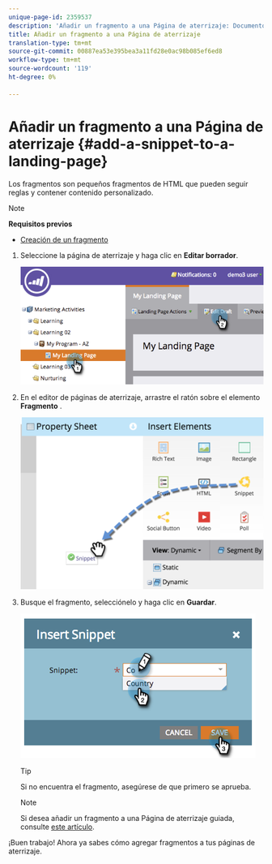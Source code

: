 ```yaml
---
unique-page-id: 2359537
description: 'Añadir un fragmento a una Página de aterrizaje: Documentos de marketing: documentación del producto'
title: Añadir un fragmento a una Página de aterrizaje
translation-type: tm+mt
source-git-commit: 00887ea53e395bea3a11fd28e0ac98b085ef6ed8
workflow-type: tm+mt
source-wordcount: '119'
ht-degree: 0%

---
```



# Añadir un fragmento a una Página de aterrizaje {#add-a-snippet-to-a-landing-page}

Los fragmentos son pequeños fragmentos de HTML que pueden seguir reglas y contener contenido personalizado.

>[!NOTE]
>
>**Requisitos previos**
>
>* [Creación de un fragmento](../../../../product-docs/personalization/segmentation-and-snippets/snippets/create-a-snippet.md)

>



1. Seleccione la página de aterrizaje y haga clic en **Editar borrador**.

   ![](assets/image2014-9-16-15-3a4-3a28.png)

1. En el editor de páginas de aterrizaje, arrastre el ratón sobre el elemento **Fragmento** .

   ![](assets/image2015-5-21-12-3a46-3a34.png)

1. Busque el fragmento, selecciónelo y haga clic en **Guardar**.

   ![](assets/image2014-9-16-15-3a4-3a14.png)

   >[!TIP]
   >
   >Si no encuentra el fragmento, asegúrese de que primero se aprueba.

   >[!NOTE]
   >
   >Si desea añadir un fragmento a una Página de aterrizaje guiada, consulte [este artículo](https://docs.marketo.com/display/public/DOCS/Create+a+Guided+Landing+Page+Template).

¡Buen trabajo! Ahora ya sabes cómo agregar fragmentos a tus páginas de aterrizaje.
